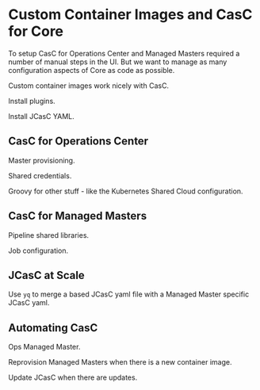 # Custom Container Images and CasC for Core

To setup CasC for Operations Center and Managed Masters required a number of manual steps in the UI. But we want to manage as many configuration aspects of Core as code as possible.

Custom container images work nicely with CasC.

Install plugins.

Install JCasC YAML.

## CasC for Operations Center

Master provisioning.

Shared credentials.

Groovy for other stuff - like the Kubernetes Shared Cloud configuration.

## CasC for Managed Masters

Pipeline shared libraries.

Job configuration.

## JCasC at Scale

Use `yq` to merge a based JCasC yaml file with a Managed Master specific JCasC yaml.

## Automating CasC

Ops Managed Master.

Reprovision Managed Masters when there is a new container image.

Update JCasC when there are updates.